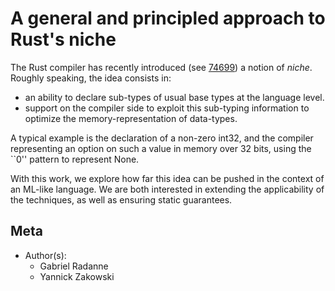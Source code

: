 # A general and principled approach to Rust's niche

The Rust compiler has recently introduced (see [74699](https://github.com/rust-lang/rust/pull/74699/files)) a
notion of _niche_. Roughly speaking, the idea consists in:
* an ability to declare sub-types of usual base types at the language level.
* support on the compiler side to exploit this sub-typing information to optimize the memory-representation of data-types. 

A typical example is the declaration of a non-zero int32, and the compiler representing an option on such a value in memory over 32 bits, using the ``0'' pattern to represent None.

With this work, we explore how far this idea can be pushed in the context of an
ML-like language. We are both interested in extending the applicability of the
techniques, as well as ensuring static guarantees.

## Meta

- Author(s):
  - Gabriel Radanne
  - Yannick Zakowski
